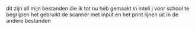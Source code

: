 dit zijn all mijn bestanden die ik tot nu heb gemaakt in inteli j voor school te begrijpen 
het gebruikt de scanner met input 
en het print lijnen uit in de andere bestanden 
